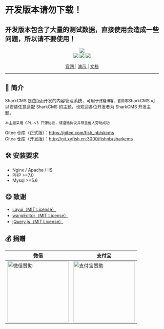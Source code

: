 
# 开发版本请勿下载！
## 开发版本包含了大量的测试数据，直接使用会造成一些问题，所以请不要使用！

<div align="center">
<a href="https://sharkcms.cn">
<img src="https://cdn.sharkcms.cn/img/logo.svg" />
</a>
<br>

<img src="https://img.shields.io/badge/PHP-%3E%3D7.0-orange"/>
<img src="https://img.shields.io/badge/license-MIT-green"/>
<img src="https://img.shields.io/badge/Mysql-%3E%3D5.6-blue"/>

[ 官网 ](https://sharkcms.cn/) |
[ 演示 ](https://demo.sharkcms.cn/)|
[ 文档 ](https://doc.sharkcms.cn/)

</div>
<hr>

## 🎉 简介

SharkCMS 是由<a href="https://www.xyfish.cn/">fish</a>开发的内容管理系统，可用于<code>搭建博客、官网等</code>SharkCMS
可以安装任意适配 SharkCMS 的主题，也欢迎各位开发者为 SharkCMS 开发主题。

`本主题采用 GPL-v3 开源协议，请遵循协议并尊重他人劳动成功`

Gitee 仓库（正式版）：https://gitee.com/fish_nb/skcms<br>
Gitea 仓库（开发版）：http://git.xyfish.cn:3000/fishnb/sharkcms

## 🛠 安装要求

- Nginx / Apache / IIS
- PHP >=7.0
- Mysql >=5.6

## 😋 致谢

- [Layui（MIT License）](https://gitee.com/layui/layui)
- [wangEditor（MIT License）](https://github.com/wangeditor-team/wangEditor/)
- [jQuery.js（MIT License）](https://jquery.com/)

## 💰 <a id="zanzhu">捐赠</a>

<table class="layui-table">
  <colgroup>
    <col width="200">
    <col width="200">
    <col>
  </colgroup>
  <thead>
    <tr align="center">
      <th>微信</th>
      <th>支付宝</th>
    </tr> 
  </thead>
  <tbody>
    <tr>
      <td>
      <img height="200px" width="200px" src="https://cdn.sharkcms.cn/img/wxpay.png" alt="微信赞助"/>
      </td>
      <td>
      <img height="200px" width="200px" src="https://cdn.sharkcms.cn/img/alipay.png" alt="支付宝赞助"/>
      </td>
    </tr>
  </tbody>
</table>
